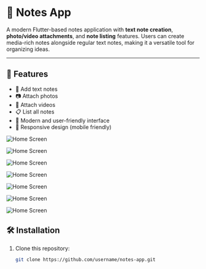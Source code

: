# 📒 Notes App

A modern Flutter-based notes application with **text note creation**, **photo/video attachments**, and **note listing** features. Users can create media-rich notes alongside regular text notes, making it a versatile tool for organizing ideas.

---

## 🚀 Features

- 📝 Add text notes  
- 📷 Attach photos  
- 🎥 Attach videos  
- 📋 List all notes  
- 🎨 Modern and user-friendly interface  
- 📱 Responsive design (mobile friendly)




![Home Screen](https://github.com/AhmetFarukTUNC/notepad/blob/main/images/kaydol.jpg)

![Home Screen](https://github.com/AhmetFarukTUNC/notepad/blob/main/images/girisyap.jpg)

![Home Screen](https://github.com/AhmetFarukTUNC/notepad/blob/main/images/homepage.jpg)

![Home Screen](https://github.com/AhmetFarukTUNC/notepad/blob/main/images/kaydol.jpg)

![Home Screen](https://github.com/AhmetFarukTUNC/notepad/blob/main/images/kaydol.jpg)

![Home Screen](https://github.com/AhmetFarukTUNC/notepad/blob/main/images/kaydol.jpg)

![Home Screen](https://github.com/AhmetFarukTUNC/notepad/blob/main/images/kaydol.jpg)



## 🛠 Installation

1. Clone this repository:
   ```bash
   git clone https://github.com/username/notes-app.git
